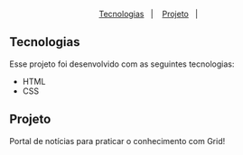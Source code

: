 
<p align="center">
  <a href="#-tecnologias">Tecnologias</a>&nbsp;&nbsp;&nbsp;|&nbsp;&nbsp;&nbsp;
  <a href="#-projeto">Projeto</a>&nbsp;&nbsp;&nbsp;|&nbsp;&nbsp;&nbsp;
</p>


## Tecnologias

Esse projeto foi desenvolvido com as seguintes tecnologias:

- HTML
- CSS

## Projeto

Portal de notícias para praticar o conhecimento com Grid!